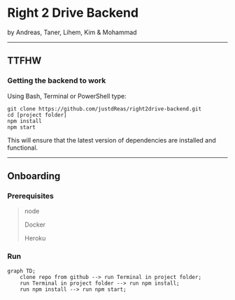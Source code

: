 # Right 2 Drive Backend
by Andreas, Taner, Lihem, Kim & Mohammad

---
## TTFHW
### Getting the backend to work
Using Bash, Terminal or PowerShell type:

```
git clone https://github.com/justdReas/right2drive-backend.git
cd [project folder]
npm install
npm start
```
This will ensure that the latest version of dependencies are installed and functional.

---
## Onboarding
### Prerequisites

>node
>
>Docker
>
>Heroku

### Run

```mermaid
graph TD;
    clone repo from github --> run Terminal in project folder;
    run Terminal in project folder --> run npm install;
    run npm install --> run npm start;
```
